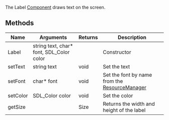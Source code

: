 The Label [Component](Component) draws text on the screen.

## Methods
| Name | Arguments | Returns | Description |
|-------|---|---|---|
| Label | string text,  char* font, SDL_Color color | | Constructor |
| setText | string text | void | Set the text |
| setFont | char* font | void | Set the font by name from the [ResourceManager](ResourceManager) |
| setColor | SDL_Color color | void | Set the color |
| getSize | | Size | Returns the width and height of the label |
